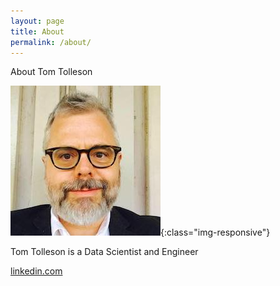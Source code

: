 ```yaml
---
layout: page
title: About
permalink: /about/
---
```

About Tom Tolleson

![Tom Tolleson](/tom.jpg){:class="img-responsive"}

Tom Tolleson is a Data Scientist and Engineer  


[linkedin.com](https://www.linkedin.com/in/tomtolleson/)
